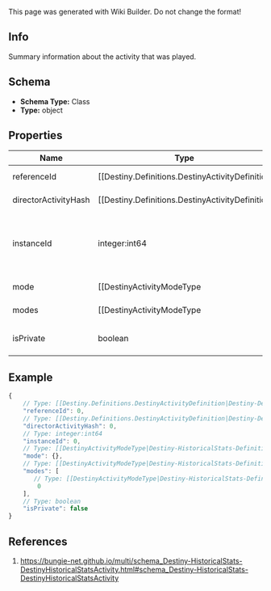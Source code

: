 <span class="wiki-builder">This page was generated with Wiki Builder. Do not change the format!</span>

## Info
Summary information about the activity that was played.

## Schema
* **Schema Type:** Class
* **Type:** object

## Properties
Name | Type | Description
---- | ---- | -----------
referenceId | [[Destiny.Definitions.DestinyActivityDefinition|Destiny-Definitions-DestinyActivityDefinition]]:integer:uint32 | The unique hash identifier of the DestinyActivityDefinition that was played. If I had this to do over, it'd be named activityHash. Too late now.
directorActivityHash | [[Destiny.Definitions.DestinyActivityDefinition|Destiny-Definitions-DestinyActivityDefinition]]:integer:uint32 | The unique hash identifier of the DestinyActivityDefinition that was played.
instanceId | integer:int64 | The unique identifier for this *specific* match that was played. This value can be used to get additional data about this activity such as who else was playing via the GetPostGameCarnageReport endpoint.
mode | [[DestinyActivityModeType|Destiny-HistoricalStats-Definitions-DestinyActivityModeType]]:Enum | Indicates the most specific game mode of the activity that we could find.
modes | [[DestinyActivityModeType|Destiny-HistoricalStats-Definitions-DestinyActivityModeType]]:Enum[] | The list of all Activity Modes to which this activity applies, including aggregates. This will let you see, for example, whether the activity was both Clash and part of the Trials of the Nine event.
isPrivate | boolean | Whether or not the match was a private match. There's no private matches in Destiny 2... yet... DUN DUN DUNNNN

## Example
```javascript
{
    // Type: [[Destiny.Definitions.DestinyActivityDefinition|Destiny-Definitions-DestinyActivityDefinition]]:integer:uint32
    "referenceId": 0,
    // Type: [[Destiny.Definitions.DestinyActivityDefinition|Destiny-Definitions-DestinyActivityDefinition]]:integer:uint32
    "directorActivityHash": 0,
    // Type: integer:int64
    "instanceId": 0,
    // Type: [[DestinyActivityModeType|Destiny-HistoricalStats-Definitions-DestinyActivityModeType]]:Enum
    "mode": {},
    // Type: [[DestinyActivityModeType|Destiny-HistoricalStats-Definitions-DestinyActivityModeType]]:Enum[]
    "modes": [
       // Type: [[DestinyActivityModeType|Destiny-HistoricalStats-Definitions-DestinyActivityModeType]]:Enum
        0
    ],
    // Type: boolean
    "isPrivate": false
}

```

## References
1. https://bungie-net.github.io/multi/schema_Destiny-HistoricalStats-DestinyHistoricalStatsActivity.html#schema_Destiny-HistoricalStats-DestinyHistoricalStatsActivity
